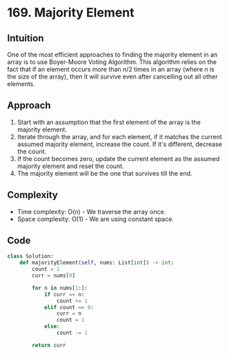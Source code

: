 # 169. Majority Element
## Intuition
One of the most efficient approaches to finding the majority element in an array is to use Boyer-Moore Voting Algorithm. This algorithm relies on the fact that if an element occurs more than n/2 times in an array (where n is the size of the array), then it will survive even after cancelling out all other elements. 

## Approach
1. Start with an assumption that the first element of the array is the majority element.
2. Iterate through the array, and for each element, if it matches the current assumed majority element, increase the count. If it's different, decrease the count.
3. If the count becomes zero, update the current element as the assumed majority element and reset the count.
4. The majority element will be the one that survives till the end.

## Complexity
- Time complexity: O(n) - We traverse the array once.
- Space complexity: O(1) - We are using constant space.

## Code
```python
class Solution:
    def majorityElement(self, nums: List[int]) -> int:
        count = 1
        curr = nums[0]

        for n in nums[1:]:
            if curr == n:
                count += 1
            elif count == 0:
                curr = n
                count = 1
            else:
                count -= 1

        return curr
```
